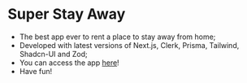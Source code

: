 # Super Stay Away

- The best app ever to rent a place to stay away from home;
- Developed with latest versions of Next.js, Clerk, Prisma, Tailwind, Shadcn-UI and Zod;
- You can access the app [here](https://super-stay-away.vercel.app)!
- Have fun!
